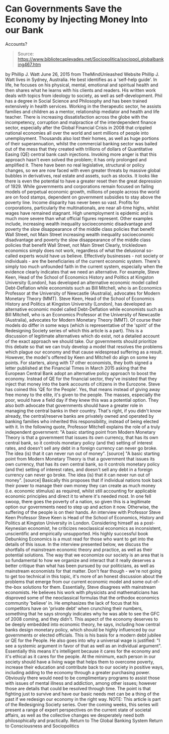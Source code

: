 # Can Governments Save the Economy by Injecting Money Into our Bank 
Accounts?

> Source: https://www.bibliotecapleyades.net/Sociopolitica/sociopol_globalbanking467.htm

by Phillip J. Watt June 26, 2015
from TheMindUnleashed Website
Phillip J. Watt lives in Sydney, Australia.
He best identifies as a 'self-help guide'.
In life, he focuses on his physical, mental, emotional and spiritual health and then shares what he learns with his clients and readers. His written work deals with topics from ideology to society, as well as self-development. Phil has a degree in Social Science and Philosophy and
has been trained extensively in health services.
Working in the therapeutic sector, he assists families and children as a mentor, relationship mediator and
health and life teacher.
There is increasing dissatisfaction across the globe with the incompetency, corruption and malpractice of the interdependent finance sector, especially after the Global Financial Crisis in 2008 that crippled national economies all over the world and sent millions of people into unemployment.
Thousands also lost their homes, as well as huge portions of their superannuation, whilst the commercial banking sector was bailed out of the mess that they created with trillions of dollars of Quantitative Easing (QE) central bank cash injections.
Invoking more anger is that this approach hasn't even solved the problem; it has only prolonged and amplified it.
There have been no real legislative, structural or policy changes, so we are now faced with even greater threats by massive global bubbles in derivatives, real estate and assets, such as stocks. It looks like there is even the potential to have a greater reset then the great depression of 1929.
While governments and corporations remain focused on failing models of perpetual economic growth, millions of people across the world are on food stamps, dependent on government subsidies to stay above the poverty line.
Income disparity has never been so vast. Profits for corporations, particularly the multinationals, are near all-time highs, whilst wages have remained stagnant.
High unemployment is epidemic and is much more severe than what official figures represent.
Other examples include,
increasing wealth inequality socioeconomic disadvantage and poverty the slow disappearance of the middle class policies that benefit Wall Street, not Main Street
increasing wealth inequality
socioeconomic disadvantage and poverty
the slow disappearance of the middle class
policies that benefit Wall Street, not Main Street
Clearly, trickledown economics simply does not work, regardless of what the delusional so-called experts would have us believe.
Effectively businesses - not society or individuals - are the beneficiaries of the current economic system. There's simply too much unfounded faith in the current system, especially when the evidence clearly indicates that we need an alternative.
For example,
Steve Keen, Head of the School of Economics History and Politics at Kingston University (London), has developed an alternative economic model called Debt-Deflation while economists such as Bill Mitchell, who is an Economics Professor at the University of Newcastle (Australia), advocates for Modern Monetary Theory (MMT).
Steve Keen, Head of the School of Economics History and Politics at Kingston University (London), has developed an alternative economic model called Debt-Deflation
while economists such as Bill Mitchell, who is an Economics Professor at the University of Newcastle (Australia), advocates for Modern Monetary Theory (MMT).
Of course their models do differ in some ways (which is representative of the 'spirit' of the Redesigning Society series of which this article is a part).
This is a discussion of legitimate alternatives which do exist, not a detailed account of the exact approach we should take. Our governments should prioritize this debate so that we can truly develop a model that resolves the problems which plague our economy and that cause widespread suffering as a result.
However, the model's offered by Keen and Mitchell do align on some key points.
For starters, along with 17 other economists, they both signed a letter published at the Financial Times in March 2015 asking that the European Central Bank adopt an alternative policy approach to boost the economy. Instead of QE for the financial sector, they've insisted that they inject that money into the bank accounts of citizens in the Eurozone.
Steve has coined this 'QE for the People'. Yes, that means instead of giving away free money to the elite, it's given to the people. The masses, especially the poor, would have a field day if they knew this was a potential option.
They also both advocate that governments should have a greater role in managing the central banks in their country.
That's right, if you didn't know already, the central/reserve banks are privately owned and operated by banking families who inherited this responsibility, instead of being elected with it.
In the following quote, Professor Mitchell explains the role of a truly independent government:
"A basic starting point from Modern Monetary Theory is that a government that issues its own currency, that has its own central bank, so it controls monetary policy (and the) setting of interest rates, and doesn't sell any debt in a foreign currency can never go broke. The idea (is) that it can never run out of money". [source]
"A basic starting point from Modern Monetary Theory is that a government that issues its own currency, that has its own central bank, so it controls monetary policy (and the) setting of interest rates, and doesn't sell any debt in a foreign currency can never go broke.
The idea (is) that it can never run out of money".
[source]
Basically this proposes that if individual nations took back their power to manage their own money they can create as much money (i.e. economic stimulus) as required, whilst still accounting for applicable economic principles and direct it to where it's needed most.
In one fell swoop, there goes the poverty of a nation, so given this is a legitimate option our governments need to step up and action it now. Otherwise, the suffering of the people is on their hands.
An interview with Professor Steve Keen
Professor Steve Keen is Head of the School of Economics, History and Politics at Kingston University in London.
Considering himself as a post-Keynesian economist, he criticizes neoclassical economics as inconsistent, unscientific and empirically unsupported. His highly successful book Debunking Economics is a must read for those who want to get into the details of this issue.
In the interview presented below, we discuss the shortfalls of mainstream economic theory and practice, as well as their potential solutions.
The way that we economize our society is an area that is so fundamental to how we organize and interact that it really deserves a better critique than what has been pursued by our politicians, as well as mainstream economists for that matter.
Don't fear though - we're not going to get too technical in this topic, it's more of an honest discussion about the problems that emerge from our current economic model and some out-of-the-box solutions for them.
Essentially, Steve disagrees with mainstream economists. He believes his work with physicists and mathematicians has disproved some of the neoclassical formulas that the orthodox economics community 'believe' in.
He emphasizes the lack of focus that his competitors have on 'private debt' when crunching their numbers, something that he says strongly indicates why he was able to see the GFC of 2008 coming, and they didn't.
This aspect of the economy deserves to be deeply embedded into economic theory, he says, including how central banks design monetary policy, which should be highly influenced by our governments or elected officials.
This is his basis for a modern debt jubilee or QE for the People.
He also goes into why a universal wage is justified:
"I see a systemic argument in favor of that as well as an individual argument".
Essentially this means it's intelligent because it cares for the economy and it's ethical as it cares for the people.
At the minimum, each person in our society should have a living wage that helps them to overcome poverty, increase their education and contribute back to our society in positive ways, including adding to the economy through a greater purchasing power.
Obviously there would need to be complimentary programs to assist those with issues of mental illness and addiction, among other issues; however those are details that could be resolved through time.
The point is that fighting just to survive and have our basic needs met can be a thing of the past if we redesign our economy in the right way.
NOTE: This article is part of the Redesigning Society series. Over the coming weeks, this series will present a range of expert perspectives on the current state of societal affairs, as well as the collective changes we desperately need both philosophically and practically.
Return to The Global Banking System
Return to Consciousness and Sociopolitics
